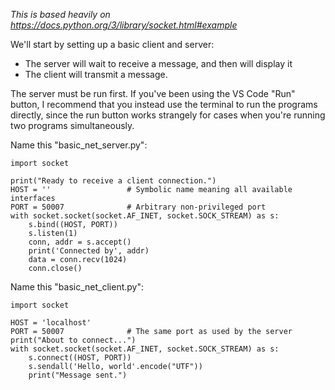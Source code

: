 _This is based heavily on https://docs.python.org/3/library/socket.html#example_

We'll start by setting up a basic client and server:

- The server will wait to receive a message, and then will display it
- The client will transmit a message.

The server must be run first. If you've been using the VS Code "Run" button, 
I recommend that you instead use the terminal to run the programs directly, since
the run button works strangely for cases when you're running two programs 
simultaneously.

Name this "basic_net_server.py":

```python3
import socket

print("Ready to receive a client connection.")
HOST = ''                 # Symbolic name meaning all available interfaces
PORT = 50007              # Arbitrary non-privileged port
with socket.socket(socket.AF_INET, socket.SOCK_STREAM) as s:
    s.bind((HOST, PORT))
    s.listen(1)
    conn, addr = s.accept()
    print('Connected by', addr)
    data = conn.recv(1024)
    conn.close()
```

Name this "basic_net_client.py":

```python3
import socket

HOST = 'localhost'
PORT = 50007              # The same port as used by the server
print("About to connect...")
with socket.socket(socket.AF_INET, socket.SOCK_STREAM) as s:
    s.connect((HOST, PORT))
    s.sendall('Hello, world'.encode("UTF"))
    print("Message sent.")
```
